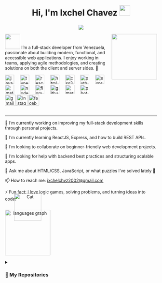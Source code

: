 <h1 align="center"><b>Hi, I'm Ixchel Chavez </b><img src="https://media.giphy.com/media/hvRJCLFzcasrR4ia7z/giphy.gif" width="35"></h1>

###
<p align="center">
  <a href="https://github.com/DenverCoder1/readme-typing-svg">
  <img src="https://readme-typing-svg.herokuapp.com?font=Time+New+Roman&color=cyan&size=25&center=true&vCenter=true&width=600&height=100&lines=Hi+there!+I'm+Ixchel+👋;Full-Stack+Developer+in+training;Passionate+about+web+development+💻;Lover+of+learning+and+tech+🚀;Team+player+with+agile+mindset+🤝">
</a>

</p>

<picture><img src = "https://github.com/7oSkaaa/7oSkaaa/blob/main/Images/about_me.gif?raw=true" width = 50px></picture> <img align="right" height="150" src="https://i.imgflip.com/65efzo.gif"  />
I’m a full-stack developer from Venezuela, passionate about building modern, functional, and accessible web applications. I enjoy working in teams, applying agile methodologies, and creating solutions on both the client and server sides. 🚀



<div align="left">
  <img src="https://cdn.jsdelivr.net/gh/devicons/devicon/icons/javascript/javascript-original.svg" height="30" alt="javascript logo"  />
  <img width="12" />
  <img src="https://cdn.jsdelivr.net/gh/devicons/devicon/icons/typescript/typescript-original.svg" height="30" alt="typescript logo"  />
  <img width="12" />
  <img src="https://cdn.jsdelivr.net/gh/devicons/devicon/icons/react/react-original.svg" height="30" alt="react logo"  />
  <img width="12" />
  <img src="https://cdn.jsdelivr.net/gh/devicons/devicon/icons/html5/html5-original.svg" height="30" alt="html5 logo"  />
  <img width="12" />
  <img src="https://cdn.jsdelivr.net/gh/devicons/devicon/icons/css3/css3-original.svg" height="30" alt="css3 logo"  />
  <img width="12" />
  <img src="https://cdn.jsdelivr.net/gh/devicons/devicon/icons/python/python-original.svg" height="30" alt="python logo"  />
  <img width="12" />
  <img src="https://cdn.jsdelivr.net/gh/devicons/devicon/icons/express/express-original.svg" height="30" alt="express logo"  />
  <img width="12" />
  <img src="https://cdn.jsdelivr.net/gh/devicons/devicon/icons/materialui/materialui-original.svg" height="30" alt="materialui logo"  />
  <img width="12" />
  <img src="https://cdn.jsdelivr.net/gh/devicons/devicon/icons/nodejs/nodejs-original.svg" height="30" alt="nodejs logo"  />
  <img width="12" />
  <img src="https://cdn.jsdelivr.net/gh/devicons/devicon/icons/figma/figma-original.svg" height="30" alt="figma logo"  />
  <img width="12" />
  <img src="https://cdn.jsdelivr.net/gh/devicons/devicon/icons/github/github-original.svg" height="30" alt="github logo"  />
  <img width="12" />
  <img src="https://cdn.jsdelivr.net/gh/devicons/devicon/icons/markdown/markdown-original.svg" height="30" alt="markdown logo"  />
  <img width="12" />
  <img src="https://cdn.jsdelivr.net/gh/devicons/devicon/icons/photoshop/photoshop-original.svg" height="30" alt="photoshop logo"  />
</div>

<div align="left">
  <a href="ixchelchvz2002@gmail.com" target="_blank">
    <img src="https://img.shields.io/static/v1?message=Gmail&logo=gmail&label=&color=D14836&logoColor=white&labelColor=&style=for-the-badge" height="35" alt="gmail logo"  />
  </a>
  <a href="https://www.instagram.com/ixchel_chvz/" target="_blank">
    <img src="https://img.shields.io/static/v1?message=Instagram&logo=instagram&label=&color=E4405F&logoColor=white&labelColor=&style=for-the-badge" height="35" alt="instagram logo"  />
  </a>
  <a href="https://www.facebook.com/ixchel.chavez.3" target="_blank">
    <img src="https://img.shields.io/static/v1?message=Facebook&logo=facebook&label=&color=1877F2&logoColor=white&labelColor=&style=for-the-badge" height="35" alt="facebook logo"  />
  </a>
</div>
<br clear="both">

<hr/> 
🔭 I’m currently working on improving my full-stack development skills through personal projects.

🌱 I’m currently learning ReactJS, Express, and how to build REST APIs.

👯 I’m looking to collaborate on beginner-friendly web development projects.

🤔 I’m looking for help with backend best practices and structuring scalable apps.

💬 Ask me about HTML/CSS, JavaScript, or what puzzles I’ve solved lately 🧩

📫 How to reach me: ixchelchvz2002@gmail.com

⚡ Fun fact: I love logic games, solving problems, and turning ideas into code!
<div style="position: relative; display: inline-block;" align="center">
  
  <img src="https://c.tenor.com/3wpZl17CXB4AAAAi/gwo-gzlwong.gif" 
       alt="Cat" 
       width="90" 
       style="position: absolute; top: -40px; left: 50%; transform: translateX(-50%);" />

  
  <img src="https://github-readme-stats.vercel.app/api/top-langs?username=IxchelChvz&locale=en&hide_title=false&layout=compact&card_width=320&langs_count=5&theme=dracula&hide_border=false" 
       height="150" 
       alt="languages graph" />
</div>

<details><summary><h3>📁 My Repositories</h3></summary>

----
<div>
  <p align="center">
    <a href="https://github.com/IxchelChvz/DAW">
      <img src="https://github-readme-stats.vercel.app/api/pin/?username=IxchelChvz&repo=DAW&theme=tokyonight" alt="GitHub Stats" />
    </a>
  </p>
</div>
</details>


